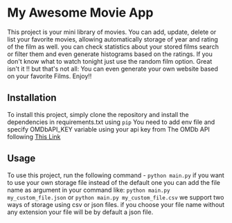 # My Awesome Movie App

This project is your mini library of movies. You can add, update, delete or list your favorite movies,
allowing automatically storage of year and rating of the film as well. you can check statistics about 
your stored films search or filter them and even generate histograms based on the ratings. 
If you don't know what to watch tonight just use the random film option. Great isn't it !! but that's not all: 
You can even generate your own website based on your favorite Films. Enjoy!! 

## Installation

To install this project, simply clone the repository and install the dependencies in requirements.txt using `pip`
You need to add env file and specify  OMDbAPI_KEY variable using your api key from The OMDb API following 
 [This Link](https://www.omdbapi.com/apikey.aspx)

## Usage

To use this project, run the following command - `python main.py` if you want to use your own storage file instead
of the default one you can add the file name as argument in your command like: `python main.py my_custom_file.json` 
or  `python main.py my_custom_file.csv` we support two ways of storage using csv or json files. if you choose your file
name without any extension your file will be by default a json file.
